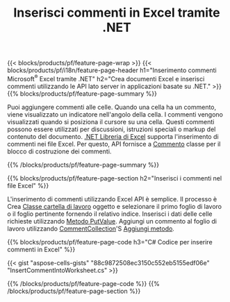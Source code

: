 ﻿---
title: Inserisci commenti in Excel tramite .NET
url: /it/net/comment/
description: C# codici sorgente su come inserire commenti nei file di Microsoft Excel utilizzando .NET Libreria. 
---
{{< blocks/products/pf/feature-page-wrap >}}
{{< blocks/products/pf/i18n/feature-page-header h1="Inserimento commenti Microsoft<sup>&reg;</sup> Excel tramite .NET" h2="Crea documenti Excel e inserisci commenti utilizzando le API lato server in applicazioni basate su .NET." >}}
{{% blocks/products/pf/feature-page-summary %}}

Puoi aggiungere commenti alle celle. Quando una cella ha un commento, viene visualizzato un indicatore nell'angolo della cella. I commenti vengono visualizzati quando si posiziona il cursore su una cella. Questi commenti possono essere utilizzati per discussioni, istruzioni speciali o markup del contenuto del documento. [.NET Libreria di Excel](/cells/net/) supporta l'inserimento di commenti nei file Excel. Per questo, API fornisce a [Commento](https://apireference.aspose.com/cells/net/aspose.cells/comment) classe per il blocco di costruzione dei commenti.

{{% /blocks/products/pf/feature-page-summary %}}

{{% blocks/products/pf/feature-page-section h2="Inserisci i commenti nel file Excel" %}}

L'inserimento di commenti utilizzando Excel API è semplice. Il processo è Crea [Classe cartella di lavoro](https://apireference.aspose.com/cells/net/aspose.cells/workbook) oggetto e selezionare il primo foglio di lavoro o il foglio pertinente fornendo il relativo indice. Inserisci i dati delle celle richieste utilizzando [Metodo PutValue](https://apireference.aspose.com/cells/net/aspose.cells/cell/methods/putvalue/index). Aggiungi un commento al foglio di lavoro utilizzando [CommentCollection](https://apireference.aspose.com/cells/net/aspose.cells/commentcollection)'S [Aggiungi metodo](https://apireference.aspose.com/cells/net/aspose.cells.commentcollection/add/methods/1).

{{% blocks/products/pf/feature-page-code h3="C# Codice per inserire commenti in Excel" %}}

{{< gist "aspose-cells-gists" "88c9872508ec3150c552eb5155edf06e" "InsertCommentIntoWorksheet.cs" >}}

{{% /blocks/products/pf/feature-page-code %}}
{{% /blocks/products/pf/feature-page-section %}}
